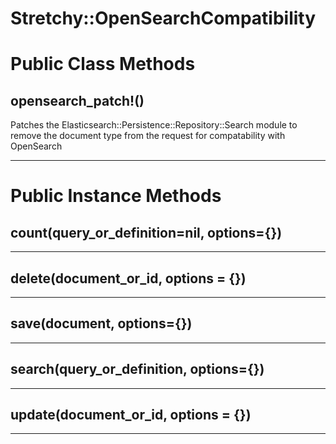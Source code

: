 # Stretchy::OpenSearchCompatibility [](#module-Stretchy::OpenSearchCompatibility) [](#top)

    

# Public Class Methods

      
## opensearch_patch!() [](#method-c-opensearch_patch-21)
         
Patches the Elasticsearch::Persistence::Repository::Search module to remove the 
document type from the request for compatability with OpenSearch  
        
---


# Public Instance Methods

      
## count(query_or_definition=nil, options={}) [](#method-i-count)
         
  
        
---


## delete(document_or_id, options = {}) [](#method-i-delete)
         
  
        
---


## save(document, options={}) [](#method-i-save)
         
  
        
---


## search(query_or_definition, options={}) [](#method-i-search)
         
  
        
---


## update(document_or_id, options = {}) [](#method-i-update)
         
  
        
---

